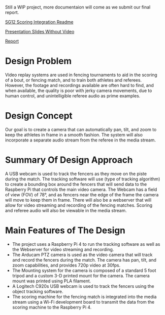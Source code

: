 Still a WIP project, more documentaion will come as we submit our final report.

[SG12 Scoring Integration Readme](ScoringIntegration/README.md)

[Presentation Slides Without Video](https://files.kn4vhm.com/FencingVideoTrackerResources/FinalPresention.pdf)

[Report](https://files.kn4vhm.com/FencingVideoTrackerResources/FinalReport.pdf)

# Design Problem

Video replay systems are used in fencing tournaments to aid in the scoring of a bout, or fencing match, and to train both athletes and referees. However, the footage and recordings available are often hard to find, and when available, the quality is poor with jerky camera movements, due to human control, and unintelligible referee audio as prime examples.


# Design Concept

Our goal is to create a camera that can automatically pan, tilt, and zoom to keep the athletes in frame in a smooth fashion. The system will also incorporate a separate audio stream from the referee in the media stream.


# Summary Of Design Approach

A USB webcam is used to track the fencers as they move on the piste during the match. The tracking software will use (type of tracking algorithm) to create a bounding box around the fencers that will send data to the Raspberry Pi that controls the main video camera. The Webcam has a field of view (FOV) of 78°, and as fencers near the edge of the frame the camera will move to keep them in frame. There will also be a webserver that will allow for video streaming and recording of the fencing matches. Scoring and referee audio will also be viewable in the media stream.


# Main Features of The Design

- The project uses a Raspberry Pi 4 to run the tracking software as well as the Webserver for video streaming and recording. 
- The Arducam PTZ camera is used as the video camera that will track and record the fencers during the match. The camera has pan, tilt, and zoom capabilities, and provides 720p video at 30fps.
- The Mounting system for the camera is composed of a standard 5 foot tripod and a custom 3-D printed mount for the camera. The camera mount was printed using PLA filament.
- A Logitech C920s USB webcam is used to track the fencers using the object tracking software.
- The scoring machine for the fencing match is integrated into the media stream using a Wi-Fi development board to transmit the data from the scoring machine to the Raspberry Pi 4.
